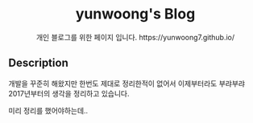 <div align="center">
	<h1>yunwoong's Blog</h1>
	<p> 개인 블로그를 위한 페이지 입니다. https://yunwoong7.github.io/</p>
</div>

## Description

개발을 꾸준히 해왔지만 한번도 제대로 정리한적이 없어서 이제부터라도 부랴부랴 2017년부터의 생각을 정리하고 있습니다.

미리 정리를 했어야하는데..